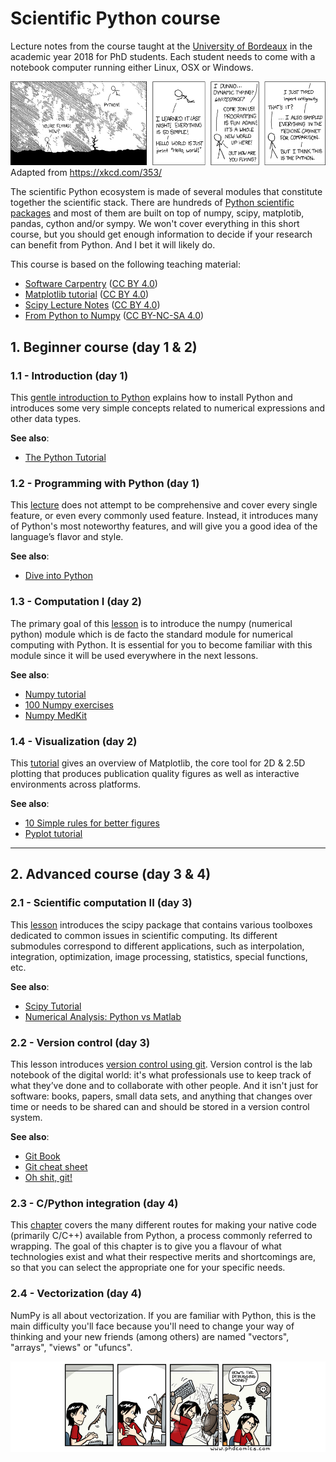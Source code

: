 # Scientific Python course

Lecture notes from the course taught at the [University of Bordeaux] in the
academic year 2018 for PhD students.  Each student needs to come with a
notebook computer running either Linux, OSX or Windows.  

![](XKCD.png) Adapted from https://xkcd.com/353/

The scientific Python ecosystem is made of several modules that constitute
together the scientific stack. There are hundreds of [Python scientific
packages] and most of them are built on top of numpy, scipy, matplotib, pandas,
cython and/or sympy. We won't cover everything in this short course, but you
should get enough information to decide if your research can benefit from
Python. And I bet it will likely do.

This course is based on the following teaching material:

* [Software Carpentry] ([CC BY 4.0])
* [Matplotlib tutorial] ([CC BY 4.0])
* [Scipy Lecture Notes] ([CC BY 4.0])
* [From Python to Numpy] ([CC BY-NC-SA 4.0])



## 1. Beginner course (day 1 & 2)

### 1.1 - Introduction (day 1)

This [gentle introduction to Python](introduction.md) explains how to install
Python and introduces some very simple concepts related to numerical
expressions and other data types.

**See also**:

 * [The Python Tutorial](https://docs.python.org/3/tutorial/)


### 1.2 - Programming with Python (day 1)

This [lecture](http://www.scipy-lectures.org/intro/language/python_language.html)
does not attempt to be comprehensive and cover every single feature, or even
every commonly used feature. Instead, it introduces many of Python's most
noteworthy features, and will give you a good idea of the language’s flavor and
style.

**See also**:

 * [Dive into Python](http://www.diveintopython3.net)

### 1.3 - Computation I (day 2)

The primary goal of this
[lesson](http://www.scipy-lectures.org/intro/numpy/index.html) is to introduce
the numpy (numerical python) module which is de facto the standard module for
numerical computing with Python. It is essential for you to become familiar
with this module since it will be used everywhere in the next lessons.

**See also**:

  * [Numpy tutorial](https://github.com/rougier/numpy-tutorial)
  * [100 Numpy exercises](https://github.com/rougier/numpy-100)
  * [Numpy MedKit](http://mentat.za.net/numpy/numpy_advanced_slides/)


### 1.4 - Visualization (day 2)

This [tutorial](https://github.com/rougier/matplotlib-tutorial) gives an
overview of Matplotlib, the core tool for 2D & 2.5D plotting that produces
publication quality figures as well as interactive environments across
platforms.

**See also**:

  * [10 Simple rules for better figures](http://journals.plos.org/ploscompbiol/article?id=10.1371/journal.pcbi.1003833)
  * [Pyplot tutorial](http://matplotlib.org/users/pyplot_tutorial.html)


----


## 2. Advanced course  (day 3 & 4)

### 2.1 - Scientific computation II (day 3)

This [lesson](http://www.scipy-lectures.org/intro/scipy.html) introduces the
scipy package that contains various toolboxes dedicated to common issues in
scientific computing. Its different submodules correspond to different
applications, such as interpolation, integration, optimization, image
processing, statistics, special functions, etc.

**See also**:

  * [Scipy Tutorial](http://docs.scipy.org/doc/scipy/reference/tutorial/)
  * [Numerical Analysis: Python vs Matlab](http://hyperpolyglot.org/numerical-analysis)


### 2.2 - Version control (day 3)

This lesson introduces [version control using
git](https://swcarpentry.github.io/git-novice/). Version control is the lab
notebook of the digital world: it's what professionals use to keep track of
what they’ve done and to collaborate with other people. And it isn't just for
software: books, papers, small data sets, and anything that changes over time
or needs to be shared can and should be stored in a version control system.

**See also**:

  * [Git Book](https://git-scm.com/book/en/v2)
  * [Git cheat sheet](https://www.git-tower.com/blog/git-cheat-sheet/)
  * [Oh shit, git!](http://ohshitgit.com)


### 2.3 - C/Python integration (day 4)

This
[chapter](http://www.scipy-lectures.org/advanced/interfacing_with_c/interfacing_with_c.html)
covers the many different routes for making your native code (primarily C/C++)
available from Python, a process commonly referred to wrapping. The goal of
this chapter is to give you a flavour of what technologies exist and what their
respective merits and shortcomings are, so that you can select the appropriate
one for your specific needs.


### 2.4 - Vectorization (day 4)

NumPy is all about vectorization. If you are familiar with Python, this is the
main difficulty you'll face because you'll need to change your way of thinking
and your new friends (among others) are named "vectors", "arrays", "views" or
"ufuncs".



![](PhD-Comics.png)


<!----------------------------- External links ------------------------------->
[Python]:     http://www.python.org
[Numpy]:      http://www.numpy.org
[Scipy]:      http://www.scipy.org
[Pandas]:     http://pandas.pydata.org
[Matplotlib]: http://matplotlib.org
[IPython]:    http://ipython.org
[Jupyter]:    http://jupyter.org
[Git]:        https://git-scm.com
[OpenGL]:     https://www.opengl.org
[Glumpy]:     https://glumpy.github.io
[Bokeh]:      https://bokeh.org
[Cython]:     http://cython.org
[Software Carpentry]:  http://software-carpentry.org
[Scipy Lecture Notes]: http://www.scipy-lectures.org
[Matplotlib tutorial]:
      http://www.labri.fr/perso/nrougier/teaching/matplotlib/matplotlib.html
[From Python to Numpy]: http://www.labri.fr/perso/nrougier/from-python-to-numpy/
[University of Bordeaux]: http://www.u-bordeaux.com
[Python scientific packages]: (https://pypi.python.org/pypi?:action=browse&c=385)
[CC BY 4.0]: https://creativecommons.org/licenses/by/4.0/
[CC BY-NC-SA 4.0]: https://creativecommons.org/licenses/by-nc-sa/4.0/
<!---------------------------------------------------------------------------->
